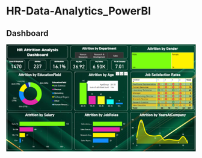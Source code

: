 # HR-Data-Analytics_PowerBI
## Dashboard
![dashboard](https://github.com/Samsgithub9635/HR-Data-Analytics_PowerBI/blob/main/dashboard_img.png)
